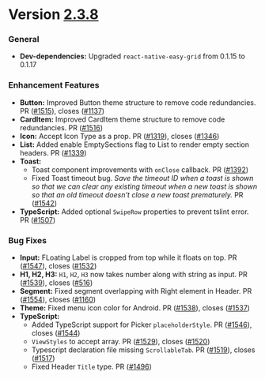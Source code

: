 # Version [2.3.8](https://github.com/GeekyAnts/NativeBase/releases/tag/v2.3.8)


### General

-   **Dev-dependencies:** Upgraded `react-native-easy-grid` from 0.1.15 to 0.1.17


### Enhancement Features

-   **Button:** Improved Button theme structure to remove code redundancies. PR ([#1515](https://github.com/GeekyAnts/NativeBase/pull/1515)), closes ([#1137](https://github.com/GeekyAnts/NativeBase/issues/1137))
-   **CardItem:** Improved CardItem theme structure to remove code redundancies. PR ([#1516](https://github.com/GeekyAnts/NativeBase/pull/1516))
-   **Icon:** Accept Icon Type as a prop. PR ([#1319](https://github.com/GeekyAnts/NativeBase/pull/1319)), closes ([#1346](https://github.com/GeekyAnts/NativeBase/issues/1346))
-   **List:** Added enable EmptySections flag to List to render empty section headers. PR ([#1339](https://github.com/GeekyAnts/NativeBase/pull/1339))
-   **Toast:** 
    -   Toast component improvements with `onClose` callback. PR ([#1392](https://github.com/GeekyAnts/NativeBase/pull/1392))
    -   Fixed Toast timeout bug. *Save the timeout ID when a toast is shown so that we can clear any existing timeout when a new toast is shown so that an old timeout doesn't close a new toast prematurely.* PR ([#1542](https://github.com/GeekyAnts/NativeBase/pull/1542))
-   **TypeScript:** Added optional `SwipeRow` properties to prevent tslint error. PR ([#1507](https://github.com/GeekyAnts/NativeBase/pull/1507))


### Bug Fixes

-   **Input:** FLoating Label is cropped from top while it floats on top. PR ([#1547](https://github.com/GeekyAnts/NativeBase/pull/1547)), closes ([#1532](https://github.com/GeekyAnts/NativeBase/issues/1532))
-   **H1, H2, H3:** `H1`, `H2`, `H3` now takes number along with string as input. PR ([#1539](https://github.com/GeekyAnts/NativeBase/pull/1539)), closes ([#516](https://github.com/GeekyAnts/NativeBase/issues/516))
-   **Segment:** Fixed segment overlapping with Right element in Header. PR ([#1554](https://github.com/GeekyAnts/NativeBase/pull/1554)), closes ([#1160](https://github.com/GeekyAnts/NativeBase/issues/1160))
-   **Theme:** Fixed menu icon color for Android. PR ([#1538](https://github.com/GeekyAnts/NativeBase/pull/1538)), closes ([#1537](https://github.com/GeekyAnts/NativeBase/issues/1537))
-   **TypeScript:** 
    -   Added TypeScript support for Picker `placeholderStyle`. PR ([#1546](https://github.com/GeekyAnts/NativeBase/pull/1546)), closes ([#1544](https://github.com/GeekyAnts/NativeBase/issues/1544))
    -   `ViewStyles` to accept array. PR ([#1529](https://github.com/GeekyAnts/NativeBase/pull/1529)), closes ([#1520](https://github.com/GeekyAnts/NativeBase/issues/1520))
    -   Typescript declaration file missing `ScrollableTab`. PR ([#1519](https://github.com/GeekyAnts/NativeBase/pull/1519)), closes ([#1517](https://github.com/GeekyAnts/NativeBase/issues/1517))
    -   Fixed Header `Title` type. PR ([#1496](https://github.com/GeekyAnts/NativeBase/pull/1496))

